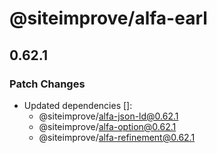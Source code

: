 # @siteimprove/alfa-earl

## 0.62.1

### Patch Changes

- Updated dependencies []:
  - @siteimprove/alfa-json-ld@0.62.1
  - @siteimprove/alfa-option@0.62.1
  - @siteimprove/alfa-refinement@0.62.1
